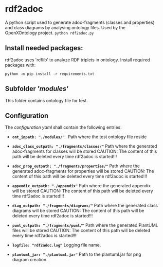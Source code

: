 # rdf2adoc
A python script used to generate adoc-fragments (classes and properties) and class diagrams by analysing ontology files.
Used by the OpenXOntology project.
`python rdf2adoc.py`

## Install needed packages:
rdf2adoc uses 'rdflib' to analyze RDF triplets in ontology. Install required packages with:
```
python -m pip install -r requirements.txt
```

## Subfolder _'modules'_
This folder contains ontology file for test.

## Configuration
The *configuration yaml* shall contain the following entries:

* **`ont_inpath: "./modules/" `**
Path where the test ontology file reside
  
* **`adoc_class_outpath: "./fragments/classes/"`**
Path where the generated adoc-fragments for classes will be stored
CAUTION: The content of this path will be deleted every time rdf2adoc is started!!!

* **`adoc_prop_outpath: "./fragments/properties/"`**
Path where the generated adoc-fragments for properties will be stored
CAUTION: The content of this path will be deleted every time rdf2adoc is started!!!

* **`appendix_outpath: "./appendix"`**
Path where the generated appendix will be stored
CAUTION: The content of this path will be deleted every time rdf2adoc is started!!!

* **`diag_outpath: "./fragments/diagrams/"`**
Path where the generated class diagrams will be stored
CAUTION: The content of this path will be deleted every time rdf2adoc is started!!!
  
* **`puml_outpath: "./fragments/puml/"`**
Path where the generated PlantUML files will be stored
CAUTION: The content of this path will be deleted every time rdf2adoc is started!!!
  
* **`logfile: "rdf2adoc.log"`**
Logging file name.

* **`plantuml_jar: "./plantuml.jar"`**
Path to the plantuml.jar for png diagram creation.

